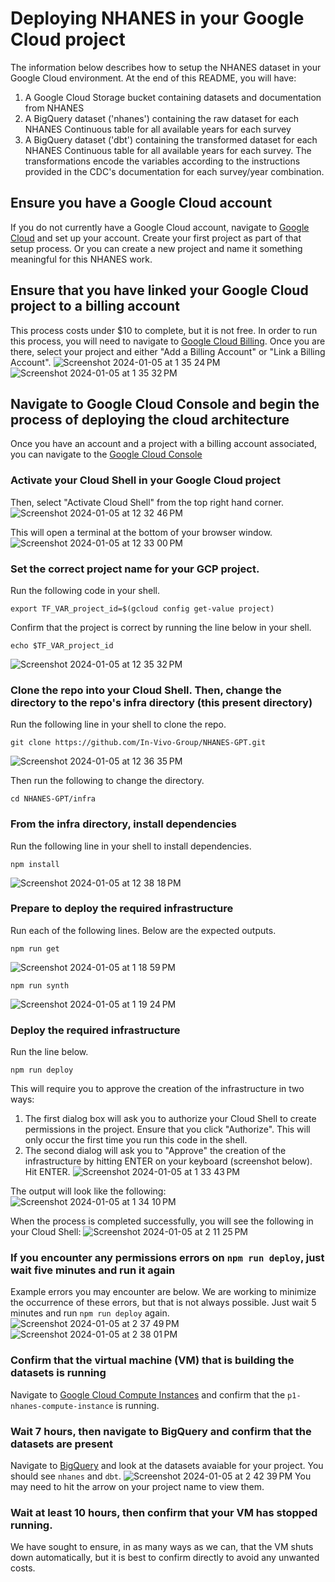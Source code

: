 # Deploying NHANES in your Google Cloud project
The information below describes how to setup the NHANES dataset in your Google Cloud environment. At the end of this README, you will have:
1. A Google Cloud Storage bucket containing datasets and documentation from NHANES
2. A BigQuery dataset ('nhanes') containing the raw dataset for each NHANES Continuous table for all available years for each survey
3. A BigQuery dataset ('dbt') containing the transformed dataset for each NHANES Continuous table for all available years for each survey. The transformations encode the variables according to the instructions provided in the CDC's documentation for each survey/year combination.

## Ensure you have a Google Cloud account
If you do not currently have a Google Cloud account, navigate to [Google Cloud](https://cloud.google.com/) and set up your account. Create your first project as part of that setup process. Or you can create a new project and name it something meaningful for this NHANES work.

## Ensure that you have linked your Google Cloud project to a billing account
This process costs under $10 to complete, but it is not free. In order to run this process, you will need to navigate to [Google Cloud Billing](https://console.cloud.google.com/billing). Once you are there, select your project and either "Add a Billing Account" or "Link a Billing Account". 
![Screenshot 2024-01-05 at 1 35 24 PM](https://github.com/In-Vivo-Group/NHANES-GPT/assets/8191939/b17f8d1b-c64c-4c44-9b4f-a88d64732fd7)
![Screenshot 2024-01-05 at 1 35 32 PM](https://github.com/In-Vivo-Group/NHANES-GPT/assets/8191939/391ad449-9cbc-4564-a2fa-1c6d20c89aa2)

## Navigate to Google Cloud Console and begin the process of deploying the cloud architecture
Once you have an account and a project with a billing account associated, you can navigate to the [Google Cloud Console](https://console.cloud.google.com)

### Activate your Cloud Shell in your Google Cloud project
Then, select "Activate Cloud Shell" from the top right hand corner.
![Screenshot 2024-01-05 at 12 32 46 PM](https://github.com/In-Vivo-Group/NHANES-GPT/assets/8191939/1b9c3adf-5b20-483d-9ab6-bc7409b129c1)

This will open a terminal at the bottom of your browser window.
![Screenshot 2024-01-05 at 12 33 00 PM](https://github.com/In-Vivo-Group/NHANES-GPT/assets/8191939/b95ebb4c-59f2-460c-94f4-fbd6a8b35f44)

### Set the correct project name for your GCP project.
Run the following code in your shell.
```
export TF_VAR_project_id=$(gcloud config get-value project)
```
Confirm that the project is correct by running the line below in your shell.
```
echo $TF_VAR_project_id
```
![Screenshot 2024-01-05 at 12 35 32 PM](https://github.com/In-Vivo-Group/NHANES-GPT/assets/8191939/7677f4c5-110b-4be9-91f7-694b38faf28d)

### Clone the repo into your Cloud Shell. Then, change the directory to the repo's infra directory (this present directory)
Run the following line in your shell to clone the repo.
```
git clone https://github.com/In-Vivo-Group/NHANES-GPT.git
```
![Screenshot 2024-01-05 at 12 36 35 PM](https://github.com/In-Vivo-Group/NHANES-GPT/assets/8191939/f46c86c2-c6f4-4c4d-94f9-f318a17b068a)

Then run the following to change the directory.
```
cd NHANES-GPT/infra
```

### From the infra directory, install dependencies
Run the following line in your shell to install dependencies.
```
npm install 
```
![Screenshot 2024-01-05 at 12 38 18 PM](https://github.com/In-Vivo-Group/NHANES-GPT/assets/8191939/7bed6859-39c1-4861-86c4-ef69bb7ccde7)

### Prepare to deploy the required infrastructure
Run each of the following lines. Below are the expected outputs.
```
npm run get
```
![Screenshot 2024-01-05 at 1 18 59 PM](https://github.com/In-Vivo-Group/NHANES-GPT/assets/8191939/00635de7-3104-49cd-b585-f3186921f4aa)

```
npm run synth
```
![Screenshot 2024-01-05 at 1 19 24 PM](https://github.com/In-Vivo-Group/NHANES-GPT/assets/8191939/116f31ab-c1d4-4f3b-b13e-2c535d50508b)

### Deploy the required infrastructure 
Run the line below.
```
npm run deploy
```
This will require you to approve the creation of the infrastructure in two ways:
1. The first dialog box will ask you to authorize your Cloud Shell to create permissions in the project. Ensure that you click "Authorize". This will only occur the first time you run this code in the shell.
2. The second dialog will ask you to "Approve" the creation of the infrastructure by hitting ENTER on your keyboard (screenshot below). Hit ENTER.
![Screenshot 2024-01-05 at 1 33 43 PM](https://github.com/In-Vivo-Group/NHANES-GPT/assets/8191939/799cdc65-dc48-408d-9c6b-171504875e28)

The output will look like the following:
![Screenshot 2024-01-05 at 1 34 10 PM](https://github.com/In-Vivo-Group/NHANES-GPT/assets/8191939/7043988a-9eb1-4e3b-b244-adf2fb17da2f)

When the process is completed successfully, you will see the following in your Cloud Shell:
![Screenshot 2024-01-05 at 2 11 25 PM](https://github.com/In-Vivo-Group/NHANES-GPT/assets/8191939/c1b20717-e7fc-4509-a1c0-2ca59b53476b)

### If you encounter any permissions errors on `npm run deploy`, just wait five minutes and run it again
Example errors you may encounter are below. We are working to minimize the occurrence of these errors, but that is not always possible. Just wait 5 minutes and run `npm run deploy` again.
![Screenshot 2024-01-05 at 2 37 49 PM](https://github.com/In-Vivo-Group/NHANES-GPT/assets/8191939/7fb2874e-4472-4ed0-8a8e-18dd37234922)
![Screenshot 2024-01-05 at 2 38 01 PM](https://github.com/In-Vivo-Group/NHANES-GPT/assets/8191939/08440bd8-f3c4-40f1-9a29-f2f5636f0085)

### Confirm that the virtual machine (VM) that is building the datasets is running
Navigate to [Google Cloud Compute Instances](https://console.cloud.google.com/compute/instances) and confirm that the `p1-nhanes-compute-instance` is running.

### Wait 7 hours, then navigate to BigQuery and confirm that the datasets are present
Navigate to [BigQuery](https://console.cloud.google.com/bigquery) and look at the datasets avaiable for your project. You should see `nhanes` and `dbt`.
![Screenshot 2024-01-05 at 2 42 39 PM](https://github.com/In-Vivo-Group/NHANES-GPT/assets/8191939/855a74af-15dc-4187-b5f5-22d45b6a119e)
You may need to hit the arrow on your project name to view them. 

### Wait at least 10 hours, then confirm that your VM has stopped running. 
We have sought to ensure, in as many ways as we can, that the VM shuts down automatically, but it is best to confirm directly to avoid any unwanted costs.



